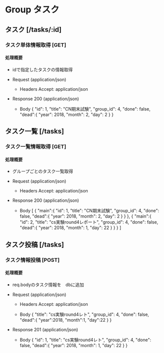 # Group タスク

## タスク [/tasks/:id]

### タスク単体情報取得 [GET]

#### 処理概要

* idで指定したタスクの情報取得

+ Request (application/json)

    + Headers
        Accept: application/json

+ Response 200 (application/json)

    + Body
    {
    "id": 1,
    "title": "CN期末試験",
    "group_id": 4,
    "done": false,
    "dead":{
    "year": 2018,
    "month": 2,
    "day": 2
    }
    }

## タスク一覧 [/tasks]

### タスク一覧情報取得 [GET]

#### 処理概要

* グループごとのタスク一覧取得

+ Request (application/json)

    + Headers
        Accept: application/json

+ Response 200 (application/json)

    + Body
    [
  {
  "main":{
  "id": 1,
  "title": "CN期末試験",
  "group_id": 4,
  "done": false,
  "dead":{
  "year": 2018,
  "month": 2,
  "day": 2
  }
  }
  },
  {
  "main":{
  "id": 2,
  "title": "cs実験round4レポート",
  "group_id": 4,
  "done": false,
  "dead":{
  "year": 2018,
  "month": 1,
  "day": 22
  }
  }
  }
  ]


## タスク投稿 [/tasks]

### タスク情報投稿 [POST]

#### 処理概要

* req.bodyのタスク情報を　dbに追加

+ Request (application/json)

    + Headers
      Accept: application/json

    + Body
    {
"title": "cs実験round4レト",
"group_id": 4,
"done": false,
"dead":{
  "year":2018,
  "month":1,
  "day":22
}
}

+ Response 201 (application/json)

    + Body
    {
"id": 1,
"title": "cs実験round4レト",
"group_id": 4,
"done": false,
"dead":{
"year": 2018,
"month": 1,
"day": 22
}
}
